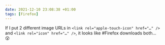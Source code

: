 ```yaml
---
date: 2021-12-10 23:08:38 +01:00
tags: [Firefox]
---
```


If I put 2 different image URLs in `<link rel="apple-touch-icon" href="…" />` and `<link rel="icon" href="…" />`, it looks like #Firefox downloads both… 😲